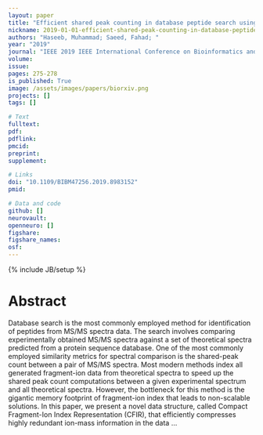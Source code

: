 ```yaml
---
layout: paper
title: "Efficient shared peak counting in database peptide search using compact data structure for fragment-ion index"
nickname: 2019-01-01-efficient-shared-peak-counting-in-database-peptide-search-using-compact-data-structure-for-fragment-ion-index
authors: "Haseeb, Muhammad; Saeed, Fahad; "
year: "2019"
journal: "IEEE 2019 IEEE International Conference on Bioinformatics and Biomedicine (BIBM)"
volume: 
issue:
pages: 275-278
is_published: True
image: /assets/images/papers/biorxiv.png
projects: []
tags: []

# Text
fulltext:
pdf:
pdflink:
pmcid:
preprint: 
supplement:

# Links
doi: "10.1109/BIBM47256.2019.8983152"
pmid:

# Data and code
github: []
neurovault:
openneuro: []
figshare:
figshare_names:
osf:
---
```

{% include JB/setup %}

# Abstract

Database search is the most commonly employed method for identification of peptides from MS/MS spectra data. The search involves comparing experimentally obtained MS/MS spectra against a set of theoretical spectra predicted from a protein sequence database. One of the most commonly employed similarity metrics for spectral comparison is the shared-peak count between a pair of MS/MS spectra. Most modern methods index all generated fragment-ion data from theoretical spectra to speed up the shared peak count computations between a given experimental spectrum and all theoretical spectra. However, the bottleneck for this method is the gigantic memory footprint of fragment-ion index that leads to non-scalable solutions. In this paper, we present a novel data structure, called Compact Fragment-Ion Index Representation (CFIR), that efficiently compresses highly redundant ion-mass information in the data …
